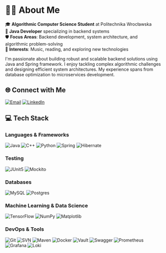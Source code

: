 # 👨‍💻 About Me

🎓 **Algorithmic Computer Science Student** at Politechnika Wrocławska  
💼 **Java Developer** specializing in backend systems  
🛡️ **Focus Areas**: Backend development, system architecture, and algorithmic problem-solving  
💪 **Interests**: Music, reading, and exploring new technologies  

I'm passionate about building robust and scalable backend solutions using Java and Spring framework. I enjoy tackling complex algorithmic challenges and designing efficient system architectures. My experience spans from database optimization to microservices development.

## 🌐 Connect with Me

[![Email](https://img.shields.io/badge/Email-D14836?style=for-the-badge&logo=gmail&logoColor=white)](mailto:tomkowiakstas@gmail.com)
[![LinkedIn](https://img.shields.io/badge/LinkedIn-%230077B5.svg?style=for-the-badge&logo=linkedin&logoColor=white)](https://www.linkedin.com/in/sta%C5%9B-tomkowiak-53832230b)


## 💻 Tech Stack

### Languages & Frameworks
![Java](https://img.shields.io/badge/java-%23ED8B00.svg?style=for-the-badge&logo=openjdk&logoColor=white)
![C++](https://img.shields.io/badge/c++-%2300599C.svg?style=for-the-badge&logo=c%2B%2B&logoColor=white)
![Python](https://img.shields.io/badge/python-3670A0?style=for-the-badge&logo=python&logoColor=ffdd54)
![Spring](https://img.shields.io/badge/spring-%236DB33F.svg?style=for-the-badge&logo=spring&logoColor=white)
![Hibernate](https://img.shields.io/badge/Hibernate-59666C?style=for-the-badge&logo=Hibernate&logoColor=white)

### Testing
![JUnit5](https://img.shields.io/badge/junit5-25A162?style=for-the-badge&logo=junit5&logoColor=white)
![Mockito](https://img.shields.io/badge/Mockito-78A641?style=for-the-badge)

### Databases
![MySQL](https://img.shields.io/badge/mysql-4479A1.svg?style=for-the-badge&logo=mysql&logoColor=white)
![Postgres](https://img.shields.io/badge/postgres-%23316192.svg?style=for-the-badge&logo=postgresql&logoColor=white)

### Machine Learning & Data Science
![TensorFlow](https://img.shields.io/badge/TensorFlow-%23FF6F00.svg?style=for-the-badge&logo=TensorFlow&logoColor=white)
![NumPy](https://img.shields.io/badge/numpy-%23013243.svg?style=for-the-badge&logo=numpy&logoColor=white)
![Matplotlib](https://img.shields.io/badge/Matplotlib-%23ffffff.svg?style=for-the-badge&logo=Matplotlib&logoColor=black)

### DevOps & Tools

![Git](https://img.shields.io/badge/git-%23F05033.svg?style=for-the-badge&logo=git&logoColor=white)
![SVN](https://img.shields.io/badge/subversion-%23809CC9.svg?style=for-the-badge&logo=subversion&logoColor=white)
![Maven](https://img.shields.io/badge/Apache%20Maven-C71A36?style=for-the-badge&logo=Apache%20Maven&logoColor=white)
![Docker](https://img.shields.io/badge/docker-%230db7ed.svg?style=for-the-badge&logo=docker&logoColor=white)
![Vault](https://img.shields.io/badge/vault-%23000000.svg?style=for-the-badge&logo=vault&logoColor=white)
![Swagger](https://img.shields.io/badge/-Swagger-%23Clojure?style=for-the-badge&logo=swagger&logoColor=white)
![Prometheus](https://img.shields.io/badge/Prometheus-E6522C?style=for-the-badge&logo=Prometheus&logoColor=white)
![Grafana](https://img.shields.io/badge/grafana-%23F46800.svg?style=for-the-badge&logo=grafana&logoColor=white)
![Loki](https://img.shields.io/badge/grafana%20loki-F46800?style=for-the-badge&logo=grafana&logoColor=white)

